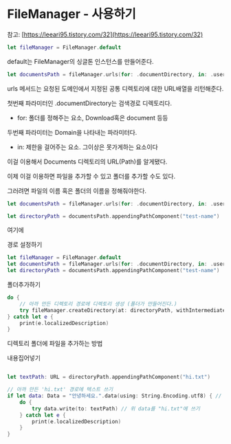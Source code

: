 # FileManager - 사용하기

참고: [https://leeari95.tistory.com/32](https://leeari95.tistory.com/32)

```swift
let fileManager = FileManager.default
```

default는 FileManager의 싱글톤 인스턴스를 만들어준다. 

```swift
let documentsPath = fileManager.urls(for: .documentDirectory, in: .userDomainMask)[0]
```

urls 메서드는 요청된 도메인에서 지정된 공통 디렉토리에 대한 URL배열을 리턴해준다. 

첫번째 파라미터인 .documentDirectory는 검색경로 디렉토리다. 

- for: 폴더를 정해주는 요소, Download혹은 document 등등

두번째 파라미터는 Domain을 나타내는 파라미터다.

- in: 제한을 걸어주는 요소. 그이상은 못가게하는 요소이다

 

이걸 이용해서 Documents 디렉토리의 URL(Path)를 알게됐다.

이제 이걸 이용하면 파일을 추가할 수 있고 폴더를 추가할 수도  있다.

그러려면 파일의 이름 혹은 폴더의 이름을 정해줘야한다. 

```swift
let documentsPath = fileManager.urls(for: .documentDirectory, in: .userDomainMask)[0]

let directoryPath = documentsPath.appendingPathComponent("test-name")
```

여기에 

경로 설정하기

```swift
let fileManager = FileManager.default
let documentsPath = fileManager.urls(for: .documentDirectory, in: .userDomainMask)[0]
let directoryPath = documentsPath.appendingPathComponent("test-name")
```

폴더추가하기

```swift
do {
    // 아까 만든 디렉토리 경로에 디렉토리 생성 (폴더가 만들어진다.)
    try fileManager.createDirectory(at: directoryPath, withIntermediateDirectories: false, attributes: nil)
} catch let e {
    print(e.localizedDescription)
}
```

디렉토리 폴더에 파일을 추가하는 방법

내용집어넣기

```swift

let textPath: URL = directoryPath.appendingPathComponent("hi.txt")

// 아까 만든 'hi.txt' 경로에 텍스트 쓰기
if let data: Data = "안녕하세요.".data(using: String.Encoding.utf8) { // String to Data
    do {
        try data.write(to: textPath) // 위 data를 "hi.txt"에 쓰기
    } catch let e {
        print(e.localizedDescription)
    }
}
```
